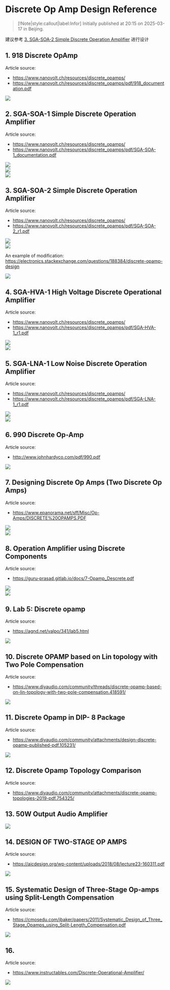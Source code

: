 # Discrete Op Amp Design Reference

> [!Note|style:callout|label:Infor]
Initially published at 20:15 on 2025-03-17 in Beijing.



建议参考 [3. SGA-SOA-2 Simple Discrete Operation Amplifier](<http://localhost:3000/#/Blogs/Electronics/Design%20of%20Discrete%20Op%20Amps?id=_4-sga-hva-1-high-voltage-discrete-operational-amplifier>) 进行设计


## 1. 918 Discrete OpAmp

Article source: 
- https://www.nanovolt.ch/resources/discrete_opamps/
- https://www.nanovolt.ch/resources/discrete_opamps/pdf/918_documentation.pdf

<div class="center"><img src="https://imagebank-0.oss-cn-beijing.aliyuncs.com/VS-PicGo/2025-03-17-20-19-12_Typical Discreater Opamps.png"/></div>

## 2. SGA-SOA-1 Simple Discrete Operation Amplifier

Article source: 
- https://www.nanovolt.ch/resources/discrete_opamps/
- https://www.nanovolt.ch/resources/discrete_opamps/pdf/SGA-SOA-1_documentation.pdf

<div class="center"><img src="https://imagebank-0.oss-cn-beijing.aliyuncs.com/VS-PicGo/2025-03-17-20-19-45_Typical Discreater Opamps.png"/></div>
<div class="center"><img src="https://imagebank-0.oss-cn-beijing.aliyuncs.com/VS-PicGo/2025-03-17-20-21-22_Typical Discreater Opamps.png"/></div>
<div class="center"><img src="https://imagebank-0.oss-cn-beijing.aliyuncs.com/VS-PicGo/2025-03-17-20-21-31_Typical Discreater Opamps.png"/></div>

## 3. SGA-SOA-2 Simple Discrete Operation Amplifier

Article source: 
- https://www.nanovolt.ch/resources/discrete_opamps/
- https://www.nanovolt.ch/resources/discrete_opamps/pdf/SGA-SOA-2_r1.pdf

<div class="center"><img src="https://imagebank-0.oss-cn-beijing.aliyuncs.com/VS-PicGo/2025-03-17-20-23-50_Typical Discreater Opamps.png"/></div>
<div class="center"><img src="https://imagebank-0.oss-cn-beijing.aliyuncs.com/VS-PicGo/2025-03-17-20-24-09_Typical Discreater Opamps.png"/></div>

An example of modification: https://electronics.stackexchange.com/questions/188384/discrete-opamp-design

<div class="center"><img src="https://imagebank-0.oss-cn-beijing.aliyuncs.com/VS-PicGo/2025-03-17-20-43-46_Typical Discreater Opamps.png"/></div>

## 4. SGA-HVA-1 High Voltage Discrete Operational Amplifier

Article source: 
- https://www.nanovolt.ch/resources/discrete_opamps/
- https://www.nanovolt.ch/resources/discrete_opamps/pdf/SGA-HVA-1_r1.pdf

<div class="center"><img src="https://imagebank-0.oss-cn-beijing.aliyuncs.com/VS-PicGo/2025-03-17-20-26-03_Typical Discreater Opamps.png"/></div>
<div class="center"><img src="https://imagebank-0.oss-cn-beijing.aliyuncs.com/VS-PicGo/2025-03-17-20-26-14_Typical Discreater Opamps.png"/></div>

## 5. SGA-LNA-1 Low Noise Discrete Operation Amplifier

Article source: 
- https://www.nanovolt.ch/resources/discrete_opamps/
- https://www.nanovolt.ch/resources/discrete_opamps/pdf/SGA-LNA-1_r1.pdf
<div class="center"><img src="https://imagebank-0.oss-cn-beijing.aliyuncs.com/VS-PicGo/2025-03-17-20-26-31_Typical Discreater Opamps.png"/></div>
<div class="center"><img src="https://imagebank-0.oss-cn-beijing.aliyuncs.com/VS-PicGo/2025-03-17-20-26-48_Typical Discreater Opamps.png"/></div>

## 6. 990 Discrete Op-Amp

Article source: 
- http://www.johnhardyco.com/pdf/990.pdf

<div class="center"><img src="https://imagebank-0.oss-cn-beijing.aliyuncs.com/VS-PicGo/2025-03-17-20-25-26_Typical Discreater Opamps.png"/></div>

## 7. Designing Discrete Op Amps (Two Discrete Op Amps)

Article source: 
- https://www.epanorama.net/sff/Misc/Op-Amps/DISCRETE%20OPAMPS.PDF

<div class="center"><img src="https://imagebank-0.oss-cn-beijing.aliyuncs.com/VS-PicGo/2025-03-17-20-31-31_Typical Discreater Opamps.png"/></div>
<div class="center"><img src="https://imagebank-0.oss-cn-beijing.aliyuncs.com/VS-PicGo/2025-03-17-20-31-47_Typical Discreater Opamps.png"/></div>

## 8. Operation Amplifier using Discrete Components

Article source: 
- https://guru-prasad.gitlab.io/docs/7-Opamp_Descrete.pdf

<div class="center"><img src="https://imagebank-0.oss-cn-beijing.aliyuncs.com/VS-PicGo/2025-03-17-20-34-18_Typical Discreater Opamps.png"/></div>
<div class="center"><img src="https://imagebank-0.oss-cn-beijing.aliyuncs.com/VS-PicGo/2025-03-17-20-36-08_Typical Discreater Opamps.png"/></div>

## 9. Lab 5: Discrete opamp

Article source: 
- https://agnd.net/valpo/341/lab5.html

<div class="center"><img src="https://imagebank-0.oss-cn-beijing.aliyuncs.com/VS-PicGo/2025-03-17-20-39-37_Typical Discreater Opamps.png"/></div>


## 10. Discrete OPAMP based on Lin topology with Two Pole Compensation

Article source: 
- https://www.diyaudio.com/community/threads/discrete-opamp-based-on-lin-topology-with-two-pole-compensation.418591/

<div class="center"><img src="https://imagebank-0.oss-cn-beijing.aliyuncs.com/VS-PicGo/2025-03-17-20-50-01_Typical Discreater Opamps.png"/></div>

## 11. Discrete Opamp in DIP- 8 Package

Article source: 
- https://www.diyaudio.com/community/attachments/design-discrete-opamp-published-pdf.105231/

<div class="center"><img src="https://imagebank-0.oss-cn-beijing.aliyuncs.com/VS-PicGo/2025-03-17-21-47-34_Design of Discrete Op Amps.png"/></div>

## 12. Discrete Opamp Topology Comparison

Article source: 
- https://www.diyaudio.com/community/attachments/discrete-opamp-topologies-2019-pdf.754325/



## 13. 50W Output Audio Amplifier

<div class="center"><img src="https://imagebank-0.oss-cn-beijing.aliyuncs.com/VS-PicGo/2025-03-17-20-44-25_Typical Discreater Opamps.png"/></div>

## 14. DESIGN OF TWO-STAGE OP AMPS

Article source: 
- https://aicdesign.org/wp-content/uploads/2018/08/lecture23-160311.pdf

<div class="center"><img src="https://imagebank-0.oss-cn-beijing.aliyuncs.com/VS-PicGo/2025-03-17-20-58-11_Typical Discreater Opamps.png"/></div>

## 15. Systematic Design of Three-Stage Op-amps using Split-Length Compensation

Article source: 
- https://cmosedu.com/jbaker/papers/2011/Systematic_Design_of_Three_Stage_Opamps_using_Split-Length_Compensation.pdf

<div class="center"><img src="https://imagebank-0.oss-cn-beijing.aliyuncs.com/VS-PicGo/2025-03-17-21-56-05_Design of Discrete Op Amps.png"/></div>

## 16. 

Article source: 
- https://www.instructables.com/Discrete-Operational-Amplifier/

<div class="center"><img src="https://imagebank-0.oss-cn-beijing.aliyuncs.com/VS-PicGo/2025-03-17-21-50-27_Design of Discrete Op Amps.png"/></div>

<!-- 

## 17. 

Article source: 
- 

## 18.

Article source: 
- 
 -->




